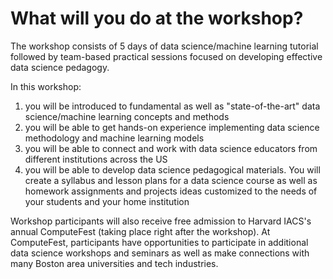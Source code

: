 # What will you do at the workshop?
The workshop consists of 5 days of data science/machine learning tutorial followed by team-based practical sessions focused on developing effective data science pedagogy. 

In this workshop:
1.  you will be introduced to fundamental as well as "state-of-the-art" data science/machine learning concepts and methods
2.  you will be able to get hands-on experience implementing data science methodology and machine learning models
3.  you will be able to connect and work with data science educators from different institutions across the US
4.  you will be able to develop data science pedagogical materials. You will create a syllabus and lesson plans for a data science course as well as homework assignments and projects ideas customized to the needs of your students and your home institution 

Workshop participants will also receive free admission to Harvard IACS's annual ComputeFest (taking place right after the workshop). At ComputeFest, participants have opportunities to participate in additional data science workshops and seminars as well as make connections with many Boston area universities and tech industries. 

